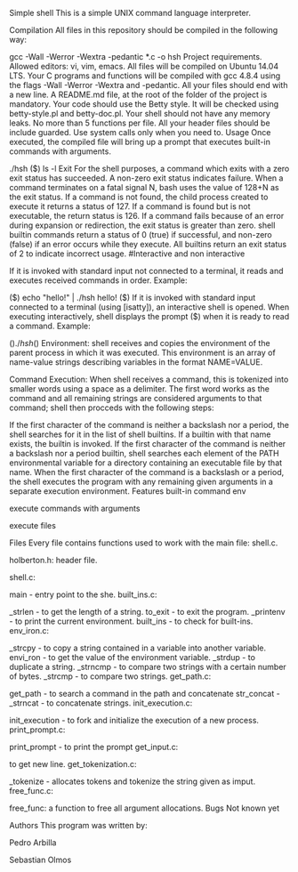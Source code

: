 Simple shell
This is a simple UNIX command language interpreter.

Compilation
All files in this repository should be compiled in the following way:

gcc -Wall -Werror -Wextra -pedantic *.c -o hsh
Project requirements.
Allowed editors: vi, vim, emacs.
All files will be compiled on Ubuntu 14.04 LTS.
Your C programs and functions will be compiled with gcc 4.8.4 using the flags -Wall -Werror -Wextra and -pedantic.
All your files should end with a new line.
A README.md file, at the root of the folder of the project is mandatory.
Your code should use the Betty style. It will be checked using betty-style.pl and betty-doc.pl.
Your shell should not have any memory leaks.
No more than 5 functions per file.
All your header files should be include guarded.
Use system calls only when you need to.
Usage
Once executed, the compiled file will bring up a prompt that executes built-in commands with arguments.

./hsh
($) ls -l
Exit
For the shell purposes, a command which exits with a zero exit status has succeeded. A non-zero exit status indicates failure.
When a command terminates on a fatal signal N, bash uses the value of 128+N as the exit status.
If a command is not found, the child process created to execute it returns a status of 127.
If a command is found but is not executable, the return status is 126.
If a command fails because of an error during expansion or redirection, the exit status is greater than zero.
shell builtin commands return a status of 0 (true) if successful, and non-zero (false) if an error occurs while they execute. All builtins return an exit status of 2 to indicate incorrect usage.
#Interactive and non interactive

If it is invoked with standard input not connected to a terminal, it reads and executes received commands in order.
Example:

($) echo "hello!" | ./hsh
hello!
($)
If it is invoked with standard input connected to a terminal (using [isatty]), an interactive shell is opened. When executing interactively, shell displays the prompt ($) when it is ready to read a command.
Example:

($)./hsh
($)
Environment:
shell receives and copies the environment of the parent process in which it was executed. This environment is an array of name-value strings describing variables in the format NAME=VALUE.

Command Execution:
When shell receives a command, this is tokenized into smaller words using a space as a delimiter. The first word works as the command and all remaining strings are considered arguments to that command; shell then procceds with the following steps:

If the first character of the command is neither a backslash nor a period, the shell searches for it in the list of shell builtins. If a builtin with that name exists, the builtin is invoked.
If the first character of the command is neither a backslash nor a period builtin, shell searches each element of the PATH environmental variable for a directory containing an executable file by that name.
When the first character of the command is a backslash or a period, the shell executes the program with any remaining given arguments in a separate execution environment.
Features
built-in command env

execute commands with arguments

execute files

Files
Every file contains functions used to work with the main file: shell.c.

holberton.h: header file.

shell.c:

main - entry point to the she.
built_ins.c:

_strlen - to get the length of a string.
to_exit - to exit the program.
_printenv - to print the current environment.
built_ins - to check for built-ins.
env_iron.c:

_strcpy - to copy a string contained in a variable into another variable.
envi_ron - to get the value of the environment variable.
_strdup - to duplicate a string.
_strncmp - to compare two strings with a certain number of bytes.
_strcmp - to compare two strings.
get_path.c:

get_path - to search a command in the path and concatenate
str_concat -
_strncat - to concatenate strings.
init_execution.c:

init_execution - to fork and initialize the execution of a new process.
print_prompt.c:

print_prompt - to print the prompt
get_input.c:

to get new line.
get_tokenization.c:

_tokenize - allocates tokens and tokenize the string given as imput.
free_func.c:

free_func: a function to free all argument allocations.
Bugs
Not known yet

Authors
This program was written by:

Pedro Arbilla

Sebastian Olmos